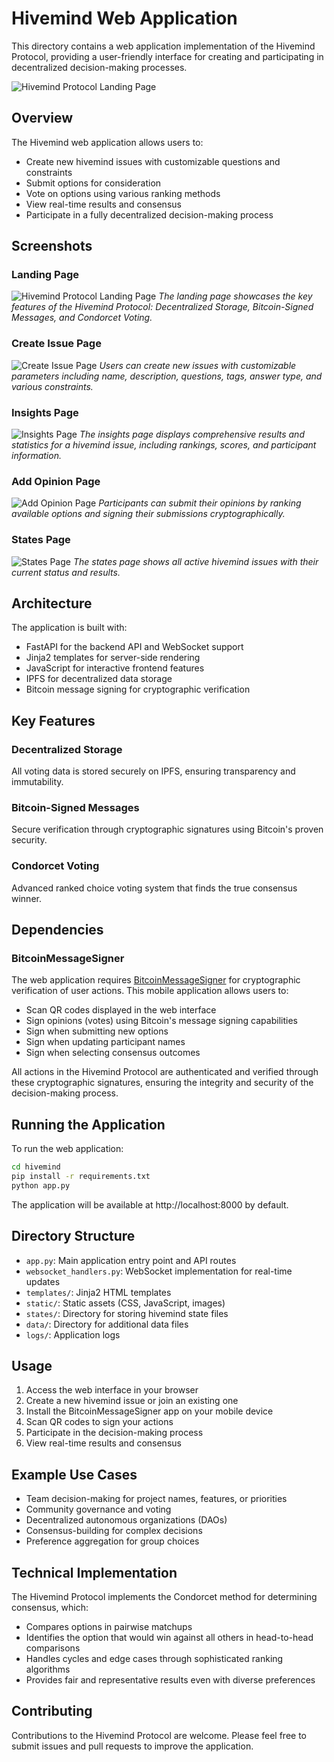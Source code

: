 # Hivemind Web Application

This directory contains a web application implementation of the Hivemind Protocol, providing a user-friendly interface for creating and participating in decentralized decision-making processes.

![Hivemind Protocol Landing Page](static/LandingPage.png)

## Overview

The Hivemind web application allows users to:
- Create new hivemind issues with customizable questions and constraints
- Submit options for consideration
- Vote on options using various ranking methods
- View real-time results and consensus
- Participate in a fully decentralized decision-making process

## Screenshots

### Landing Page
![Hivemind Protocol Landing Page](static/LandingPage.png)
*The landing page showcases the key features of the Hivemind Protocol: Decentralized Storage, Bitcoin-Signed Messages, and Condorcet Voting.*

### Create Issue Page
![Create Issue Page](static/CreateIssuePage.png)
*Users can create new issues with customizable parameters including name, description, questions, tags, answer type, and various constraints.*

### Insights Page
![Insights Page](static/InsightsPage.png)
*The insights page displays comprehensive results and statistics for a hivemind issue, including rankings, scores, and participant information.*

### Add Opinion Page
![Add Opinion Page](static/AddOpinionPage.png)
*Participants can submit their opinions by ranking available options and signing their submissions cryptographically.*

### States Page
![States Page](static/StatesPage.png)
*The states page shows all active hivemind issues with their current status and results.*

## Architecture

The application is built with:
- FastAPI for the backend API and WebSocket support
- Jinja2 templates for server-side rendering
- JavaScript for interactive frontend features
- IPFS for decentralized data storage
- Bitcoin message signing for cryptographic verification

## Key Features

### Decentralized Storage
All voting data is stored securely on IPFS, ensuring transparency and immutability.

### Bitcoin-Signed Messages
Secure verification through cryptographic signatures using Bitcoin's proven security.

### Condorcet Voting
Advanced ranked choice voting system that finds the true consensus winner.

## Dependencies

### BitcoinMessageSigner

The web application requires [BitcoinMessageSigner](https://github.com/ValyrianTech/BitcoinMessageSigner) for cryptographic verification of user actions. This mobile application allows users to:

- Scan QR codes displayed in the web interface
- Sign opinions (votes) using Bitcoin's message signing capabilities
- Sign when submitting new options
- Sign when updating participant names
- Sign when selecting consensus outcomes

All actions in the Hivemind Protocol are authenticated and verified through these cryptographic signatures, ensuring the integrity and security of the decision-making process.

## Running the Application

To run the web application:

```bash
cd hivemind
pip install -r requirements.txt
python app.py
```

The application will be available at http://localhost:8000 by default.

## Directory Structure

- `app.py`: Main application entry point and API routes
- `websocket_handlers.py`: WebSocket implementation for real-time updates
- `templates/`: Jinja2 HTML templates
- `static/`: Static assets (CSS, JavaScript, images)
- `states/`: Directory for storing hivemind state files
- `data/`: Directory for additional data files
- `logs/`: Application logs

## Usage

1. Access the web interface in your browser
2. Create a new hivemind issue or join an existing one
3. Install the BitcoinMessageSigner app on your mobile device
4. Scan QR codes to sign your actions
5. Participate in the decision-making process
6. View real-time results and consensus

## Example Use Cases

- Team decision-making for project names, features, or priorities
- Community governance and voting
- Decentralized autonomous organizations (DAOs)
- Consensus-building for complex decisions
- Preference aggregation for group choices

## Technical Implementation

The Hivemind Protocol implements the Condorcet method for determining consensus, which:
- Compares options in pairwise matchups
- Identifies the option that would win against all others in head-to-head comparisons
- Handles cycles and edge cases through sophisticated ranking algorithms
- Provides fair and representative results even with diverse preferences

## Contributing

Contributions to the Hivemind Protocol are welcome. Please feel free to submit issues and pull requests to improve the application.
